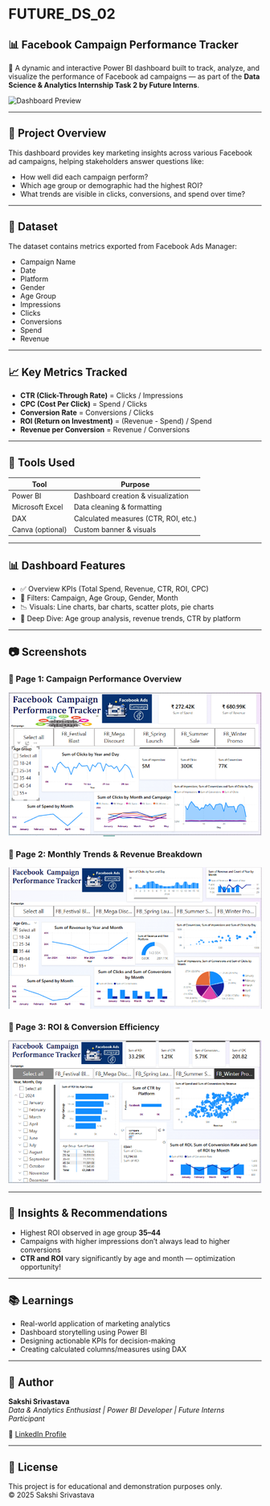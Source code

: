 # FUTURE_DS_02
## 📊 Facebook Campaign Performance Tracker

🚀 A dynamic and interactive Power BI dashboard built to track, analyze, and visualize the performance of Facebook ad campaigns — as part of the **Data Science & Analytics Internship Task 2 by Future Interns**.

![Dashboard Preview](dashboard.png)

---

## 📌 Project Overview

This dashboard provides key marketing insights across various Facebook ad campaigns, helping stakeholders answer questions like:
- How well did each campaign perform?
- Which age group or demographic had the highest ROI?
- What trends are visible in clicks, conversions, and spend over time?

---

## 📁 Dataset

The dataset contains metrics exported from Facebook Ads Manager:
- Campaign Name
- Date
- Platform
- Gender
- Age Group
- Impressions
- Clicks
- Conversions
- Spend
- Revenue

---

## 📈 Key Metrics Tracked

- **CTR (Click-Through Rate)** = Clicks / Impressions  
- **CPC (Cost Per Click)** = Spend / Clicks  
- **Conversion Rate** = Conversions / Clicks  
- **ROI (Return on Investment)** = (Revenue - Spend) / Spend  
- **Revenue per Conversion** = Revenue / Conversions

---

## 🧰 Tools Used

| Tool         | Purpose                                  |
|--------------|-------------------------------------------|
| Power BI     | Dashboard creation & visualization       |
| Microsoft Excel | Data cleaning & formatting             |
| DAX          | Calculated measures (CTR, ROI, etc.)     |
| Canva (optional) | Custom banner & visuals              |

---

## 📊 Dashboard Features

- ✅ Overview KPIs (Total Spend, Revenue, CTR, ROI, CPC)
- 📆 Filters: Campaign, Age Group, Gender, Month
- 📉 Visuals: Line charts, bar charts, scatter plots, pie charts
- 🎯 Deep Dive: Age group analysis, revenue trends, CTR by platform

---

## 📷 Screenshots

### 📍 Page 1: Campaign Performance Overview
![Page 1](p1.png)

### 📍 Page 2: Monthly Trends & Revenue Breakdown
![Page 2](p2.png)

### 📍 Page 3: ROI & Conversion Efficiency
![Page 3](p3.png)

---

## 🎯 Insights & Recommendations

- Highest ROI observed in age group **35–44**
- Campaigns with higher impressions don’t always lead to higher conversions
- **CTR and ROI** vary significantly by age and month — optimization opportunity!

---

## 📚 Learnings

- Real-world application of marketing analytics
- Dashboard storytelling using Power BI
- Designing actionable KPIs for decision-making
- Creating calculated columns/measures using DAX

---

## 📌 Author

**Sakshi Srivastava**  
_Data & Analytics Enthusiast | Power BI Developer | Future Interns Participant_

🔗 [LinkedIn Profile](https://www.linkedin.com/in/sakshi-srivastava-59a3b3313/)


---

## 📢 License

This project is for educational and demonstration purposes only.  
© 2025 Sakshi Srivastava

